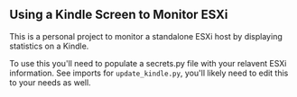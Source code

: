 ## Using a Kindle Screen to Monitor ESXi

This is a personal project to monitor a standalone ESXi host by displaying statistics on a Kindle.

To use this you'll need to populate a secrets.py file with your relavent ESXi information.  See imports for `update_kindle.py`, you'll likely need to edit this to your needs as well.
